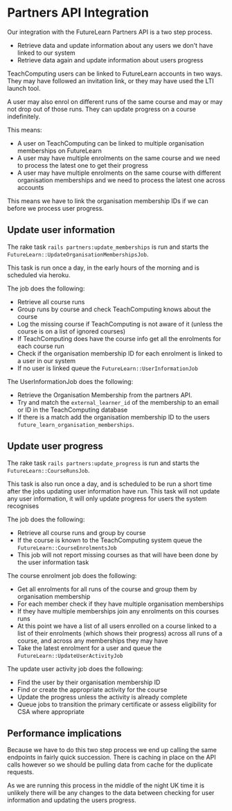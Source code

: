 # Partners API Integration

Our integration with the FutureLearn Partners API is a two step process.

- Retrieve data and update information about any users we don't have linked to our system
- Retrieve data again and update information about users progress

TeachComputing users can be linked to FutureLearn accounts in two ways. They
may have followed an invitation link, or they may have used the LTI launch tool.

A user may also enrol on different runs of the same course and may or may not drop out of those runs. They can update progress on a course indefinitely.

This means:

- A user on TeachComputing can be linked to multiple organisation memberships on FutureLearn
- A user may have multiple enrolments on the same course and we need to process the latest one to get their progress
- A user may have multiple enrolments on the same course with different organisation memberships and we need to process the latest one across accounts

This means we have to link the organisation membership IDs if we can before we process user progress.

## Update user information

The rake task `rails partners:update_memberships` is run and starts the `FutureLearn::UpdateOrganisationMembershipsJob`.

This task is run once a day, in the early hours of the morning and is scheduled via heroku.

The job does the following:

- Retrieve all course runs
- Group runs by course and check TeachComputing knows about the course
- Log the missing course if TeachComputing is not aware of it (unless the course is on a list of ignored courses)
- If TeachComputing does have the course info get all the enrolments for each course run
- Check if the organisation membership ID for each enrolment is linked to a user in our system
- If no user is linked queue the `FutureLearn::UserInformationJob`

The UserInformationJob does the following:

- Retrieve the Organisation Membership from the partners API.
- Try and match the `external_learner_id` of the membership to an email or ID in the TeachComputing database
- If there is a match add the organisation membership ID to the users `future_learn_organisation_memberships`.

## Update user progress

The rake task `rails partners:update_progress` is run and starts the `FutureLearn::CourseRunsJob`.

This task is also run once a day, and is scheduled to be run a short time after the jobs updating user information have run.
This task will not update any user information, it will only update progress for users the system recognises

The job does the following:

- Retrieve all course runs and group by course
- If the course is known to the TeachComputing system queue the `FutureLearn::CourseEnrolmentsJob`
- This job will not report missing courses as that will have been done by the user information task

The course enrolment job does the following:

- Get all enrolments for all runs of the course and group them by organisation membership
- For each member check if they have multiple organisation memberships
- If they have multiple memberships join any enrolments on this courses runs
- At this point we have a list of all users enrolled on a course linked to a list of their enrolments (which shows their progress) across all runs of a course, and across any memberships they may have
- Take the latest enrolment for a user and queue the `FutureLearn::UpdateUserActivityJob`

The update user activity job does the following:

- Find the user by their organisation membership ID
- Find or create the appropriate activity for the course
- Update the progress unless the activity is already complete
- Queue jobs to transition the primary certificate or assess eligibility for CSA where appropriate

## Performance implications

Because we have to do this two step process we end up calling the same endpoints in fairly quick succession.
There is caching in place on the API calls however so we should be pulling data from cache for the duplicate requests.

As we are running this process in the middle of the night UK time it is unlikely there will be any changes to the data between checking for user information and updating the users progress.
